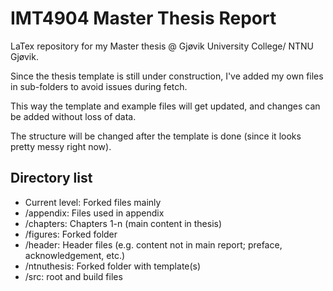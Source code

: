 # IMT4904 Master Thesis Report
LaTex repository for my Master thesis @ Gjøvik University College/ NTNU Gjøvik.

Since the thesis template is still under construction, I've added my own files in sub-folders to avoid issues during fetch. 

This way the template and example files will get updated, and changes can be added without loss of data.

The structure will be changed after the template is done (since it looks pretty messy right now).

## Directory list
* Current level: Forked files mainly
* /appendix: Files used in appendix
* /chapters: Chapters 1-n (main content in thesis)
* /figures: Forked folder
* /header: Header files (e.g. content not in main report; preface, acknowledgement, etc.)
* /ntnuthesis: Forked folder with template(s)
* /src: root and build files
